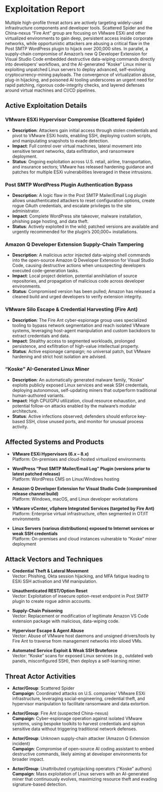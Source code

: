 # Exploitation Report

Multiple high-profile threat actors are actively targeting widely-used infrastructure components and developer tools. Scattered Spider and the China-nexus “Fire Ant” group are focusing on VMware ESXi and other virtualized environments to gain deep, persistent access inside corporate networks, while opportunistic attackers are abusing a critical flaw in the Post SMTP WordPress plugin to hijack over 200,000 sites. In parallel, a supply-chain compromise of Amazon’s new Q Developer Extension for Visual Studio Code embedded destructive data-wiping commands directly into developers’ workflows, and the AI-generated “Koske” Linux miner is exploiting unpatched Linux servers to deploy advanced, self-evolving cryptocurrency-mining payloads. The convergence of virtualization abuse, plug-in hijacking, and poisoned AI tooling underscores an urgent need for rapid patching, rigorous code-integrity checks, and layered defenses around virtual machines and CI/CD pipelines.

## Active Exploitation Details

### VMware ESXi Hypervisor Compromise (Scattered Spider)
- **Description**: Attackers gain initial access through stolen credentials and pivot to VMware ESXi hosts, enabling SSH, deploying custom scripts, and manipulating snapshots to evade detection.  
- **Impact**: Full control over virtual machines, lateral movement into sensitive tenant networks, data exfiltration, and ransomware deployment.  
- **Status**: Ongoing exploitation across U.S. retail, airline, transportation, and insurance sectors; VMware has released hardening guidance and patches for multiple ESXi vulnerabilities leveraged in these intrusions.

### Post SMTP WordPress Plugin Authentication Bypass
- **Description**: A logic flaw in the Post SMTP Mailer/Email Log plugin allows unauthenticated attackers to reset configuration options, create rogue OAuth credentials, and escalate privileges to the site administrator.  
- **Impact**: Complete WordPress site takeover, malware installation, phishing page hosting, and data theft.  
- **Status**: Actively exploited in the wild; patched versions are available and urgently recommended for the plugin’s 200,000+ installations.

### Amazon Q Developer Extension Supply-Chain Tampering
- **Description**: A malicious actor injected data-wiping shell commands into the open-source Amazon Q Developer Extension for Visual Studio Code, causing destructive actions when unsuspecting developers executed code-generation tasks.  
- **Impact**: Local project deletion, potential annihilation of source repositories, and propagation of malicious code across developer environments.  
- **Status**: Compromised version has been pulled; Amazon has released a cleaned build and urged developers to verify extension integrity.

### VMware Silo Escape & Credential Harvesting (Fire Ant)
- **Description**: The Fire Ant cyber-espionage group uses specialized tooling to bypass network segmentation and reach isolated VMware systems, leveraging host-agent manipulation and custom backdoors to extract credentials and data.  
- **Impact**: Stealthy access to segmented workloads, prolonged persistence, and exfiltration of high-value intellectual property.  
- **Status**: Active espionage campaign; no universal patch, but VMware hardening and strict host isolation are advised.

### “Koske” AI-Generated Linux Miner
- **Description**: An automatically generated malware family, “Koske” exploits publicly exposed Linux services and weak SSH credentials, deploying autonomous, self-updating miners that outperform traditional human-authored variants.  
- **Impact**: High CPU/GPU utilization, cloud resource exhaustion, and potential follow-on attacks enabled by the malware’s modular architecture.  
- **Status**: Active infections observed; defenders should enforce key-based SSH, close unused ports, and monitor for unusual process activity.

## Affected Systems and Products

- **VMware ESXi Hypervisors (6.x – 8.x)**  
  Platform: On-premises and cloud-hosted virtualized environments

- **WordPress “Post SMTP Mailer/Email Log” Plugin (versions prior to latest patched release)**  
  Platform: WordPress CMS on Linux/Windows hosting

- **Amazon Q Developer Extension for Visual Studio Code (compromised release channel build)**  
  Platform: Windows, macOS, and Linux developer workstations

- **VMware vCenter, vSphere Integrated Services (targeted by Fire Ant)**  
  Platform: Enterprise virtual infrastructure, often segmented in OT/IT environments

- **Linux Servers (various distributions) exposed to Internet services or weak SSH credentials**  
  Platform: On-premises and cloud instances vulnerable to “Koske” miner deployment

## Attack Vectors and Techniques

- **Credential Theft & Lateral Movement**  
  Vector: Phishing, Okta session hijacking, and MFA fatigue leading to ESXi SSH activation and VM manipulation.

- **Unauthenticated REST/Option Reset**  
  Vector: Exploitation of insecure option-reset endpoint in Post SMTP plugin to create rogue admin accounts.

- **Supply-Chain Poisoning**  
  Vector: Replacement or modification of legitimate Amazon VS Code extension package with malicious, data-wiping code.

- **Hypervisor Escape & Agent Abuse**  
  Vector: Abuse of VMware host daemons and unsigned drivers/tools by Fire Ant to traverse from management networks into siloed VMs.

- **Automated Service Exploit & Weak SSH Bruteforce**  
  Vector: “Koske” scans for exposed Linux services (e.g., outdated web panels, misconfigured SSH), then deploys a self-learning miner.

## Threat Actor Activities

- **Actor/Group**: Scattered Spider  
  **Campaign**: Coordinated attacks on U.S. companies’ VMware ESXi infrastructure, leveraging social-engineering, credential theft, and hypervisor manipulation to facilitate ransomware and data extortion.

- **Actor/Group**: Fire Ant (suspected China-nexus)  
  **Campaign**: Cyber-espionage operation against isolated VMware systems, using bespoke toolkits to harvest credentials and siphon sensitive data without triggering traditional network defenses.

- **Actor/Group**: Unknown supply-chain attacker (Amazon Q Extension incident)  
  **Campaign**: Compromise of open-source AI coding assistant to embed destructive commands, likely aiming at developer environments for broader impact.

- **Actor/Group**: Unattributed cryptojacking operators (“Koske” authors)  
  **Campaign**: Mass exploitation of Linux servers with an AI-generated miner that continuously evolves, maximizing resource theft and evading signature-based detection.